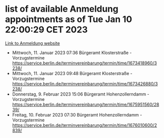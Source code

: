 # list of available Anmeldung appointments as of Tue Jan 10 22:00:29 CET 2023
[Link to Anmeldung website](https://service.berlin.de/terminvereinbarung/termin/tag.php?termin=0&anliegen[]=120686&dienstleisterlist=122210,122217,327316,122219,327312,122227,327314,122231,327346,122243,327348,122252,329742,122260,329745,122262,329748,122254,329751,122271,327278,122273,327274,122277,327276,330436,122280,327294,122282,327290,122284,327292,327539,122291,327270,122285,327266,122286,327264,122296,327268,150230,329760,122301,327282,122297,327286,122294,327284,122312,329763,122314,329775,122304,327330,122311,327334,122309,327332,122281,327352,122279,329772,122276,327324,122274,327326,122267,329766,122246,327318,122251,327320,122257,327322,122208,327298,122226,327300,121362,121364&herkunft=http%3A%2F%2Fservice.berlin.de%2Fdienstleistung%2F120686%2F)
- Mittwoch, 11. Januar 2023 07:36 Bürgeramt Klosterstraße - Vorzugstermine https://service.berlin.de/terminvereinbarung/termin/time/1673418960/3238/
- Mittwoch, 11. Januar 2023 09:48 Bürgeramt Klosterstraße - Vorzugstermine https://service.berlin.de/terminvereinbarung/termin/time/1673426880/3238/
- Donnerstag, 9. Februar 2023 15:06 Bürgeramt Hohenzollerndamm - Vorzugstermine https://service.berlin.de/terminvereinbarung/termin/time/1675951560/2839/
- Freitag, 10. Februar 2023 07:30 Bürgeramt Hohenzollerndamm - Vorzugstermine https://service.berlin.de/terminvereinbarung/termin/time/1676010600/2839/
